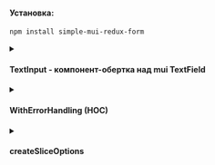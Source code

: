 #### Установка:

```
npm install simple-mui-redux-form
```

<details>
<summary>
  
#### TextInput - компонент-обертка над mui TextField</summary>
  Производные от TextInput компоненты:
  
  PasswordInput

```typescript
type PasswordInputProps = Omit<
  TextInputProps,
  "InputProps" | "autoComplete" | "password"
>;

const PasswordInput: FC<PasswordInputProps & WithHandlingError> = (props) => {
  const { type, handleCLick, passwordVisibility } = useTextInput(true);
  return (
    <TextInput
      type={type}
      InputProps={{
        endAdornment: (
          <PasswordVisibilityButton
            onclick={handleCLick}
            show={passwordVisibility}
          />
        ),
      }}
      {...props}
    ></TextInput>
  );
};
```
  
  и NotEmptyTextInput

```typescript
const NotEmptyTextInput: FC<TextInputProps & WithHandlingError> = ({
  validateHelpers = [],
  ...props
}) => {
  return (
    <TextInput
      validateHelpers={[...validateHelpers, notEmpty]}
      {...props}
    ></TextInput>
  );
};
```
</details>

<details>
<summary>
  
#### WithErrorHandling (HOC)
</summary>

  добавляет в TextInput свойства для обработки пользовательского ввода:
```typescript
type WithErrorHandlingProps = {
  validateHelpers?: Array<ValidateHelper>;
  validateOptions?: ValidateOptions;
  mutators?: Array<InputMutator>;
};

export type ValidateHelper = {
  error_text: string;
  validate: InputValidator;
};

export type InputValidator = (
  inputed: string,
  options: ValidateOptions
) => boolean;

export type InputMutator = (inputed: string) => string;

export type ValidateOptions = {
  min?: number;
  max?: number;
  moreThan?: number;
  lessThan?: number;
  minLength?: number;
  maxLength?: number;
  maxAfterDot?: number;
};
```

Например, нужно задать минимальную длину вводимого текста 8 символов, в этом нам поможет функция-валидатор checkLength

```typescript
import {checkLength, TextInput} from 'simple-mui-redux-form'

const Min8CharsInput = () => {
  const validator = {validate: checkLength, error_text:'Минимум 8 символов'}
  return (
    <TextInput
      ...
      validateHelpers={[validator]}
      validateOptions={{minLength: 8}}
      ...
  />
)}
```

</details>

<details>
<summary>
  
#### createSliceOptions</summary>
  
  Облегчает создание слайса формы
  
```typescript
import { createSlice } from "@reduxjs/toolkit";
import {
  createSliceOptions,
  isFormValid,
  defaulInputField,
} from "simple-mui-redux-form";
import { RootState } from "..";

type LoginFormFieldName = "username" | "password"

const SignInSlice = createSlice(
  createSliceOptions<LoginFormFieldName>("login-form", {
    username: { ...defaulInputField },
    password: { ...defaulInputField },
  })
);

export const selectIsFormValid = (state: RootState): boolean =>
  isFormValid(state.loginFormState);

export const { setInitialValues, setInputField, setTouchedAll, resetForm } =
  SignInSlice.actions;
export default SignInSlice.reducer;
```
</details>

